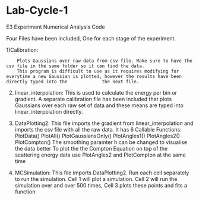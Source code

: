 # Lab-Cycle-1
E3 Experiment Numerical Analysis Code


Four Files have been included, One for each stage of the experiment. 


1)Calibration:

        Plots Gaussians over raw data from csv file. Make sure to have the csv file in the same folder so it can find the data.
        This program is difficult to use as it requires modifying for everytime a new Gaussian is plotted, however the results have been directly typed into the             the next file.


2) linear_interpolation:
        This is used to calculate the energy per bin or gradient. 
        A separate calibration file has been included that plots Gaussians over each raw set of data and these means are typed into linear_interpolation directly.

3) DataPlotting2:
        This file imports the gradient from linear_interpolation and imports the csv file with all the raw data.
        It has 6 Callable Functions: PlotData() PlotAll() PlotGaussiansOnly() PlotAngles1() PlotAngles2() PlotCompton()
        The smoothing paramter h can be changed to visualise the data better 
        To plot the the Compton Equation on top of the scattering energy data use PlotAngles2 and PlotCompton at the same time
 
 
 4) MCSimulation:
        This file imports DataPlotting2.
        Run each cell separately to run the simulation. Cell 1 will plot a simulation. Cell 2 will run the simulation over and over 500 times, Cell 3 plots these           points and fits a function
 
